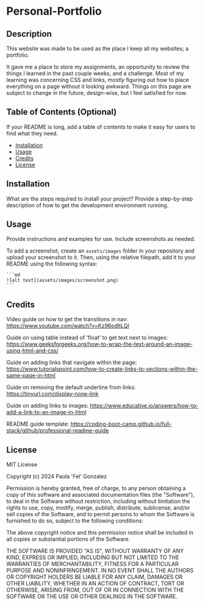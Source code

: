 # Personal-Portfolio

## Description

This website was made to be used as the place I keep all my websites; a portfolio. 

It gave me a place to store my assignments, an opportunity to review the things I learned in the past couple weeks, and a challenge. Most of my learning was concerning CSS and links, mostly figuring out how to place everything on a page without it looking awkward. Things on this page are subject to change in the future, design-wise, but I feel satisfied for now.

## Table of Contents (Optional)

If your README is long, add a table of contents to make it easy for users to find what they need.

- [Installation](#installation)
- [Usage](#usage)
- [Credits](#credits)
- [License](#license)

## Installation

What are the steps required to install your project? Provide a step-by-step description of how to get the development environment running.

## Usage

Provide instructions and examples for use. Include screenshots as needed.

To add a screenshot, create an `assets/images` folder in your repository and upload your screenshot to it. Then, using the relative filepath, add it to your README using the following syntax:

    ```md
    ![alt text](assets/images/screenshot.png)
    ```

## Credits

Video guide on how to get the transitions in nav:
https://www.youtube.com/watch?v=Kz96odltLQI

Guide on using table instead of 'float' to get text next to images:
https://www.geeksforgeeks.org/how-to-wrap-the-text-around-an-image-using-html-and-css/

Guide on adding links that navigate within the page:
https://www.tutorialspoint.com/how-to-create-links-to-sections-within-the-same-page-in-html

Guide on removing the default underline from links:
https://tinyurl.com/display-none-link 

Guide on adding links to images:
https://www.educative.io/answers/how-to-add-a-link-to-an-image-in-html

README guide template: 
https://coding-boot-camp.github.io/full-stack/github/professional-readme-guide 

## License

MIT License

Copyright (c) 2024 Paula 'Fel' Gonzalez

Permission is hereby granted, free of charge, to any person obtaining a copy
of this software and associated documentation files (the "Software"), to deal
in the Software without restriction, including without limitation the rights
to use, copy, modify, merge, publish, distribute, sublicense, and/or sell
copies of the Software, and to permit persons to whom the Software is
furnished to do so, subject to the following conditions:

The above copyright notice and this permission notice shall be included in all
copies or substantial portions of the Software.

THE SOFTWARE IS PROVIDED "AS IS", WITHOUT WARRANTY OF ANY KIND, EXPRESS OR
IMPLIED, INCLUDING BUT NOT LIMITED TO THE WARRANTIES OF MERCHANTABILITY,
FITNESS FOR A PARTICULAR PURPOSE AND NONINFRINGEMENT. IN NO EVENT SHALL THE
AUTHORS OR COPYRIGHT HOLDERS BE LIABLE FOR ANY CLAIM, DAMAGES OR OTHER
LIABILITY, WHETHER IN AN ACTION OF CONTRACT, TORT OR OTHERWISE, ARISING FROM,
OUT OF OR IN CONNECTION WITH THE SOFTWARE OR THE USE OR OTHER DEALINGS IN THE
SOFTWARE.

